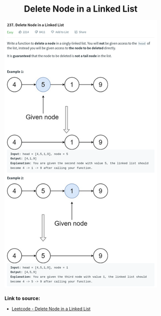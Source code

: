 <h1 align="center">Delete Node in a Linked List</h1>

![alt text](https://github.com/matthew01lokiet/Algorithmic-exercises/blob/main/z_description_images/Linked%20List/delete_node_in_a_linked_list.png?raw=true)

### Link to source: 
- <a href="https://leetcode.com/problems/delete-node-in-a-linked-list/">Leetcode - Delete Node in a Linked List</a>

